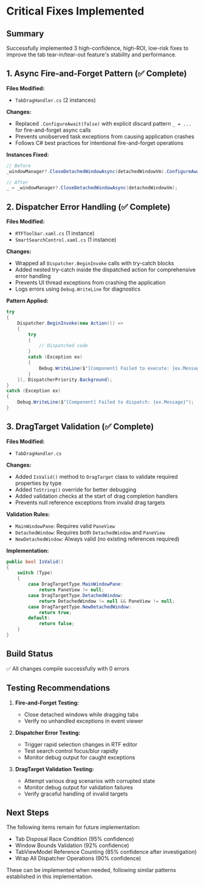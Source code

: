 # Critical Fixes Implemented

## Summary
Successfully implemented 3 high-confidence, high-ROI, low-risk fixes to improve the tab tear-in/tear-out feature's stability and performance.

## 1. Async Fire-and-Forget Pattern (✅ Complete)
**Files Modified:**
- `TabDragHandler.cs` (2 instances)

**Changes:**
- Replaced `.ConfigureAwait(false)` with explicit discard pattern `_ = ...` for fire-and-forget async calls
- Prevents unobserved task exceptions from causing application crashes
- Follows C# best practices for intentional fire-and-forget operations

**Instances Fixed:**
```csharp
// Before
_windowManager?.CloseDetachedWindowAsync(detachedWindowVm).ConfigureAwait(false);

// After  
_ = _windowManager?.CloseDetachedWindowAsync(detachedWindowVm);
```

## 2. Dispatcher Error Handling (✅ Complete)
**Files Modified:**
- `RTFToolbar.xaml.cs` (1 instance)
- `SmartSearchControl.xaml.cs` (1 instance)

**Changes:**
- Wrapped all `Dispatcher.BeginInvoke` calls with try-catch blocks
- Added nested try-catch inside the dispatched action for comprehensive error handling
- Prevents UI thread exceptions from crashing the application
- Logs errors using `Debug.WriteLine` for diagnostics

**Pattern Applied:**
```csharp
try
{
    Dispatcher.BeginInvoke(new Action(() =>
    {
        try
        {
            // Dispatched code
        }
        catch (Exception ex)
        {
            Debug.WriteLine($"[Component] Failed to execute: {ex.Message}");
        }
    }), DispatcherPriority.Background);
}
catch (Exception ex)
{
    Debug.WriteLine($"[Component] Failed to dispatch: {ex.Message}");
}
```

## 3. DragTarget Validation (✅ Complete)
**Files Modified:**
- `TabDragHandler.cs`

**Changes:**
- Added `IsValid()` method to `DragTarget` class to validate required properties by type
- Added `ToString()` override for better debugging
- Added validation checks at the start of drag completion handlers
- Prevents null reference exceptions from invalid drag targets

**Validation Rules:**
- `MainWindowPane`: Requires valid `PaneView`
- `DetachedWindow`: Requires both `DetachedWindow` and `PaneView`
- `NewDetachedWindow`: Always valid (no existing references required)

**Implementation:**
```csharp
public bool IsValid()
{
    switch (Type)
    {
        case DragTargetType.MainWindowPane:
            return PaneView != null;
        case DragTargetType.DetachedWindow:
            return DetachedWindow != null && PaneView != null;
        case DragTargetType.NewDetachedWindow:
            return true;
        default:
            return false;
    }
}
```

## Build Status
✅ All changes compile successfully with 0 errors

## Testing Recommendations
1. **Fire-and-Forget Testing:**
   - Close detached windows while dragging tabs
   - Verify no unhandled exceptions in event viewer

2. **Dispatcher Error Testing:**
   - Trigger rapid selection changes in RTF editor
   - Test search control focus/blur rapidly
   - Monitor debug output for caught exceptions

3. **DragTarget Validation Testing:**
   - Attempt various drag scenarios with corrupted state
   - Monitor debug output for validation failures
   - Verify graceful handling of invalid targets

## Next Steps
The following items remain for future implementation:
- Tab Disposal Race Condition (95% confidence)
- Window Bounds Validation (92% confidence)
- TabViewModel Reference Counting (85% confidence after investigation)
- Wrap All Dispatcher Operations (90% confidence)

These can be implemented when needed, following similar patterns established in this implementation.